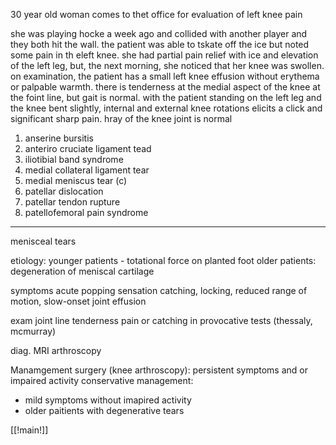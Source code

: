 30 year old woman comes to thet office for evaluation of left knee pain 

she was playing hocke a week ago and collided with another player and they both hit the wall. the patient was able to tskate off the ice but noted some pain in th eleft knee. she had partial pain relief with ice and elevation of the left leg, but, the next morning, she noticed that her knee was swollen. on examination, the patient has a small left knee effusion without erythema or palpable warmth. there is tenderness at the medial aspect of the knee at the foint line, but gait is normal. with the patient standing on the left leg and the knee bent slightly, internal and external knee rotations elicits a click and significant sharp pain. hray of the knee joint is normal

1. anserine bursitis 
2. anteriro cruciate ligament tead 
3. iliotibial band syndrome 
4. medial collateral ligament tear 
5. medial meniscus tear (c)
6. patellar dislocation 
7. patellar tendon rupture 
8. patellofemoral pain syndrome 

---
menisceal tears

etiology: younger patients - totational force on planted foot 
older patients: degeneration of meniscal cartilage 

symptoms 
acute popping sensation 
catching, locking, reduced range of motion, 
slow-onset joint effusion 

exam 
joint line tenderness 
pain or catching in provocative tests (thessaly, mcmurray)

diag. 
MRI 
arthroscopy 

Manamgement 
surgery (knee arthroscopy): persistent symptoms and or impaired activity 
conservative management: 
- mild symptoms without imapired activity 
- older paitients with degenerative tears 

[[!main!]]

